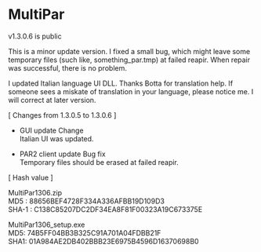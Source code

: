 # MultiPar

v1.3.0.6 is public

 This is a minor update version. 
I fixed a small bug, which might leave some temporary files (such like, something_par.tmp) at failed reapir. 
When repair was successful, there is no problem.

 I updated Italian language UI DLL. Thanks Botta for translation help. 
If someone sees a miskate of translation in your language, please notice me. 
I will correct at later version.


[ Changes from 1.3.0.5 to 1.3.0.6 ]

* GUI update
Change  
 Italian UI was updated.  

* PAR2 client update
Bug fix  
 Temporary files should be erased at failed reapir.  


[ Hash value ]

MultiPar1306.zip  
MD5 : 88656BEF4728F334A336AFBB19D109D3  
SHA-1 : C138C85207DC2DF34EA8F81F00323A19C673375E  

MultiPar1306_setup.exe  
MD5: 74B5FF04BB3B325C91A701A04FDBB21F  
SHA1: 01A984AE2DB402BBB23E6975B4596D16370698B0  

